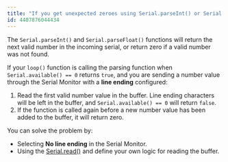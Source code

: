 ```yaml
---
title: "If you get unexpected zeroes using Serial.parseInt() or Serial.parseFloat()"
id: 4407876044434
---
```


The `Serial.parseInt()` and `Serial.parseFloat()` functions will return the next valid number in the incoming serial, or return zero if a valid number was not found.

If your `loop()` function is calling the parsing function when `Serial.available() == 0` returns `true`, and you are sending a number value through the Serial Monitor with a **line ending** configured:

1. Read the first valid number value in the buffer. Line ending characters will be left in the buffer, and `Serial.available() == 0` will return `false`.
2. If the function is called again before a new number value has been added to the buffer, it will return zero.

You can solve the problem by:

- Selecting **No line ending** in the Serial Monitor.
- Using the [Serial.read()](https://docs.arduino.cc/language-reference/en/functions/communication/Serial/read/) and define your own logic for reading the buffer.
